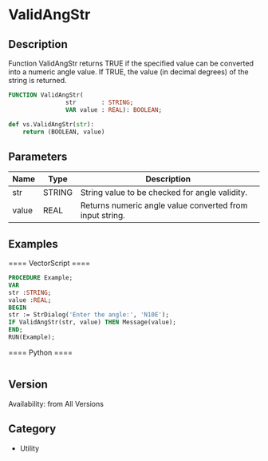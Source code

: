 # ValidAngStr

## Description
Function ValidAngStr returns TRUE if the specified value can be converted into a numeric angle value. If TRUE, the value (in decimal degrees) of the string is returned.

```pascal
FUNCTION ValidAngStr(
				str       : STRING;
				VAR value : REAL): BOOLEAN;
```

```python
def vs.ValidAngStr(str):
    return (BOOLEAN, value)
```

## Parameters
|Name|Type|Description|
|---|---|---|
|str|STRING|String value to be checked for angle validity.|
|value|REAL|Returns numeric angle value converted from input string.|

## Examples
==== VectorScript ====
```pascal
PROCEDURE Example;
VAR
str :STRING;
value :REAL;
BEGIN
str := StrDialog('Enter the angle:', 'N10E');
IF ValidAngStr(str, value) THEN Message(value);
END;
RUN(Example);
```
==== Python ====
```python

```

## Version
Availability: from All Versions

## Category
* Utility

